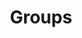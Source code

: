 ---
title: "Groups" # The page name, which will also show up in menus.

####
# Menu information
# Place the groups page in both the main and footer menus. If you want to remove from a menu, then remove the appropriate section.
####
menu:
  main:
    weight: 3
  footer:
    weight: 3
---